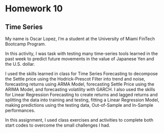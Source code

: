 # Homework 10

## Time Series

My name is Oscar Lopez, I’m a student at the University of Miami FinTech Bootcamp Program.

In this activity, I was task with testing many time-series tools learned in the past week to predict future movements in the value of Japanese Yen and the U.S. dollar.

I used the skills learned in class for Time Series Forecasting to decompose the Settle price using the Hodrick-Prescot Filter into trend and noise, forecasting returns using ARMA Model, forecasting Settle Price using the ARIMA Model, and forecasting volatility with GARCH.
I also used the skills for Linear Regression Forecasting to create returns and lagged returns and splitting the data into training and testing, fitting a Linear Regression Model, making predictions using the testing data, Out-of-Sample and In-Sample performances.

In this assignment, I used class exercises and activities to complete both start codes to overcome the small challenges I had.

